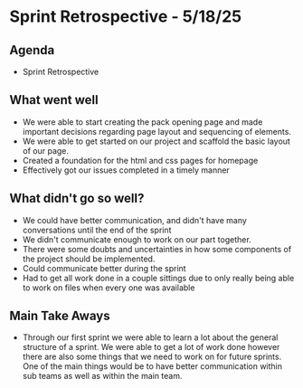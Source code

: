 # Sprint Retrospective - 5/18/25
## Agenda

- Sprint Retrospective

## What went well

- We were able to start creating the pack opening page and made important decisions regarding page layout and sequencing of elements.  
-  We were able to get started on our project and scaffold the basic layout of our page.  
- Created a foundation for the html and css pages for homepage  
- Effectively got our issues completed in a timely manner

## What didn't go so well?

- We could have better communication, and didn't have many conversations until the end of the sprint  
- We didn't communicate enough to work on our part together.  
- There were some doubts and uncertainties in how some components of the project should be implemented.  
- Could communicate better during the sprint  
- Had to get all work done in a couple sittings due to only really being able to work on files when every one was available

## Main Take Aways

- Through our first sprint we were able to learn a lot about the general structure of a sprint. We were able to get a lot of work done however there are also some things that we need to work on for future sprints. One of the main things would be to have better communication within sub teams as well as within the main team. 